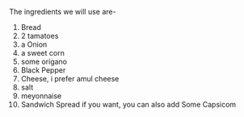 The ingredients we will use are-
1. Bread
2. 2 tamatoes 
3. a Onion
4. a sweet corn
5. some origano 
6. Black Pepper
8. Cheese, i prefer amul cheese
9. salt
10. meyonnaise 
11. Sandwich Spread
if you want, you can also add Some Capsicom 
 
